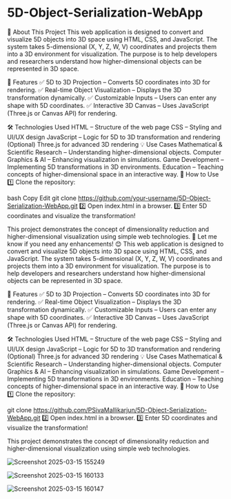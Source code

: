 # 5D-Object-Serialization-WebApp

📌 About This Project
This web application is designed to convert and visualize 5D objects into 3D space using HTML, CSS, and JavaScript. The system takes 5-dimensional (X, Y, Z, W, V) coordinates and projects them into a 3D environment for visualization. The purpose is to help developers and researchers understand how higher-dimensional objects can be represented in 3D space.

🚀 Features
✅ 5D to 3D Projection – Converts 5D coordinates into 3D for rendering.
✅ Real-time Object Visualization – Displays the 3D transformation dynamically.
✅ Customizable Inputs – Users can enter any shape with 5D coordinates.
✅ Interactive 3D Canvas – Uses JavaScript (Three.js or Canvas API) for rendering.

🛠️ Technologies Used
HTML – Structure of the web page
CSS – Styling and UI/UX design
JavaScript – Logic for 5D to 3D transformation and rendering
(Optional) Three.js for advanced 3D rendering
💡 Use Cases
Mathematical & Scientific Research – Understanding higher-dimensional objects.
Computer Graphics & AI – Enhancing visualization in simulations.
Game Development – Implementing 5D transformations in 3D environments.
Education – Teaching concepts of higher-dimensional space in an interactive way.
📂 How to Use
1️⃣ Clone the repository:

bash
Copy
Edit
git clone https://github.com/your-username/5D-Object-Serialization-WebApp.git
2️⃣ Open index.html in a browser.
3️⃣ Enter 5D coordinates and visualize the transformation!

This project demonstrates the concept of dimensionality reduction and higher-dimensional visualization using simple web technologies. 🚀 Let me know if you need any enhancements! 😊
This web application is designed to convert and visualize 5D objects into 3D space using HTML, CSS, and JavaScript. The system takes 5-dimensional (X, Y, Z, W, V) coordinates and projects them into a 3D environment for visualization. The purpose is to help developers and researchers understand how higher-dimensional objects can be represented in 3D space.

🚀 Features
✅ 5D to 3D Projection – Converts 5D coordinates into 3D for rendering.
✅ Real-time Object Visualization – Displays the 3D transformation dynamically.
✅ Customizable Inputs – Users can enter any shape with 5D coordinates.
✅ Interactive 3D Canvas – Uses JavaScript (Three.js or Canvas API) for rendering.

🛠️ Technologies Used
HTML – Structure of the web page
CSS – Styling and UI/UX design
JavaScript – Logic for 5D to 3D transformation and rendering
(Optional) Three.js for advanced 3D rendering
💡 Use Cases
Mathematical & Scientific Research – Understanding higher-dimensional objects.
Computer Graphics & AI – Enhancing visualization in simulations.
Game Development – Implementing 5D transformations in 3D environments.
Education – Teaching concepts of higher-dimensional space in an interactive way.
📂 How to Use
1️⃣ Clone the repository:


git clone https://github.com/PSivaMallikarjun/5D-Object-Serialization-WebApp.git
2️⃣ Open index.html in a browser.
3️⃣ Enter 5D coordinates and visualize the transformation!

This project demonstrates the concept of dimensionality reduction and higher-dimensional visualization using simple web technologies. 

![Screenshot 2025-03-15 155249](https://github.com/user-attachments/assets/e2eb3485-1041-4d6e-be86-e6d69720bf6e)

![Screenshot 2025-03-15 160133](https://github.com/user-attachments/assets/4ffe0bd9-3cc2-4555-ba9d-963dc301366e)

![Screenshot 2025-03-15 160147](https://github.com/user-attachments/assets/574346f0-beeb-46d4-a30c-0c6a53f5bad7)


